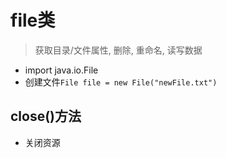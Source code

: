 # file类

> 获取目录/文件属性, 删除, 重命名, 读写数据 

- import java.io.File
- 创建文件`File file = new File("newFile.txt") `

## close()方法

- 关闭资源
